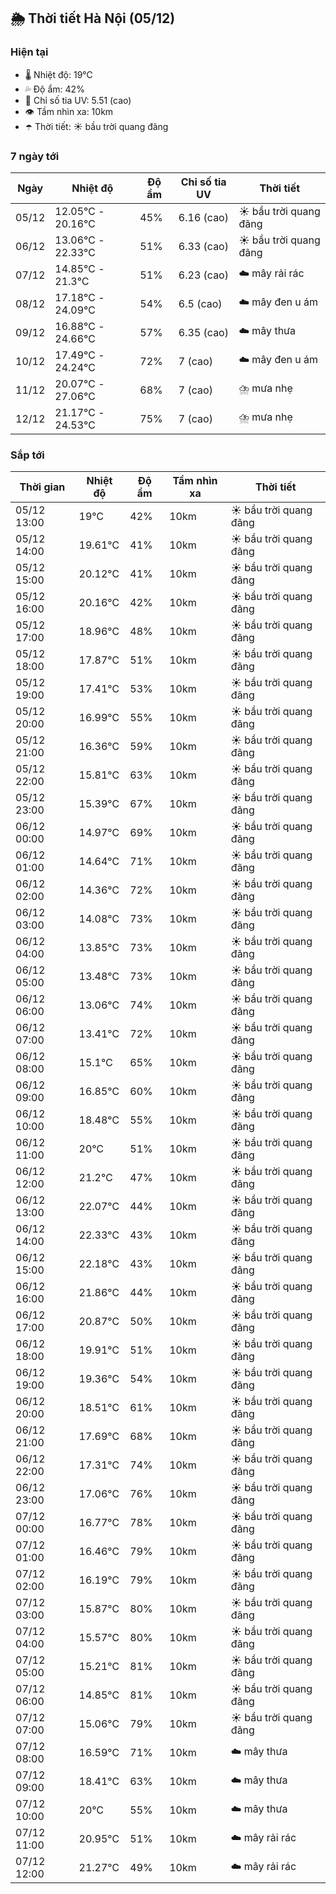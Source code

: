 ## 🌦️ Thời tiết Hà Nội (05/12)

### Hiện tại

- 🌡️ Nhiệt độ: 19℃
- 💦 Độ ẩm: 42%
- 🌟 Chỉ số tia UV: 5.51 (cao)
- 👁️ Tầm nhìn xa: 10km
- ☂️ Thời tiết: ☀️ bầu trời quang đãng

### 7 ngày tới

| Ngày | Nhiệt độ | Độ ẩm | Chỉ số tia UV | Thời tiết |
| --- | --- | --- | --- | --- |
| 05/12 | 12.05℃ - 20.16℃ | 45% | 6.16 (cao) | ☀️ bầu trời quang đãng |
| 06/12 | 13.06℃ - 22.33℃ | 51% | 6.33 (cao) | ☀️ bầu trời quang đãng |
| 07/12 | 14.85℃ - 21.3℃ | 51% | 6.23 (cao) | ☁️ mây rải rác |
| 08/12 | 17.18℃ - 24.09℃ | 54% | 6.5 (cao) | ☁️ mây đen u ám |
| 09/12 | 16.88℃ - 24.66℃ | 57% | 6.35 (cao) | ☁️ mây thưa |
| 10/12 | 17.49℃ - 24.24℃ | 72% | 7 (cao) | ☁️ mây đen u ám |
| 11/12 | 20.07℃ - 27.06℃ | 68% | 7 (cao) | ⛈️ mưa nhẹ |
| 12/12 | 21.17℃ - 24.53℃ | 75% | 7 (cao) | ⛈️ mưa nhẹ |

### Sắp tới

| Thời gian | Nhiệt độ | Độ ẩm | Tầm nhìn xa | Thời tiết |
| --- | --- | --- | --- | --- |
| 05/12 13:00 | 19℃ | 42% | 10km | ☀️ bầu trời quang đãng |
| 05/12 14:00 | 19.61℃ | 41% | 10km | ☀️ bầu trời quang đãng |
| 05/12 15:00 | 20.12℃ | 41% | 10km | ☀️ bầu trời quang đãng |
| 05/12 16:00 | 20.16℃ | 42% | 10km | ☀️ bầu trời quang đãng |
| 05/12 17:00 | 18.96℃ | 48% | 10km | ☀️ bầu trời quang đãng |
| 05/12 18:00 | 17.87℃ | 51% | 10km | ☀️ bầu trời quang đãng |
| 05/12 19:00 | 17.41℃ | 53% | 10km | ☀️ bầu trời quang đãng |
| 05/12 20:00 | 16.99℃ | 55% | 10km | ☀️ bầu trời quang đãng |
| 05/12 21:00 | 16.36℃ | 59% | 10km | ☀️ bầu trời quang đãng |
| 05/12 22:00 | 15.81℃ | 63% | 10km | ☀️ bầu trời quang đãng |
| 05/12 23:00 | 15.39℃ | 67% | 10km | ☀️ bầu trời quang đãng |
| 06/12 00:00 | 14.97℃ | 69% | 10km | ☀️ bầu trời quang đãng |
| 06/12 01:00 | 14.64℃ | 71% | 10km | ☀️ bầu trời quang đãng |
| 06/12 02:00 | 14.36℃ | 72% | 10km | ☀️ bầu trời quang đãng |
| 06/12 03:00 | 14.08℃ | 73% | 10km | ☀️ bầu trời quang đãng |
| 06/12 04:00 | 13.85℃ | 73% | 10km | ☀️ bầu trời quang đãng |
| 06/12 05:00 | 13.48℃ | 73% | 10km | ☀️ bầu trời quang đãng |
| 06/12 06:00 | 13.06℃ | 74% | 10km | ☀️ bầu trời quang đãng |
| 06/12 07:00 | 13.41℃ | 72% | 10km | ☀️ bầu trời quang đãng |
| 06/12 08:00 | 15.1℃ | 65% | 10km | ☀️ bầu trời quang đãng |
| 06/12 09:00 | 16.85℃ | 60% | 10km | ☀️ bầu trời quang đãng |
| 06/12 10:00 | 18.48℃ | 55% | 10km | ☀️ bầu trời quang đãng |
| 06/12 11:00 | 20℃ | 51% | 10km | ☀️ bầu trời quang đãng |
| 06/12 12:00 | 21.2℃ | 47% | 10km | ☀️ bầu trời quang đãng |
| 06/12 13:00 | 22.07℃ | 44% | 10km | ☀️ bầu trời quang đãng |
| 06/12 14:00 | 22.33℃ | 43% | 10km | ☀️ bầu trời quang đãng |
| 06/12 15:00 | 22.18℃ | 43% | 10km | ☀️ bầu trời quang đãng |
| 06/12 16:00 | 21.86℃ | 44% | 10km | ☀️ bầu trời quang đãng |
| 06/12 17:00 | 20.87℃ | 50% | 10km | ☀️ bầu trời quang đãng |
| 06/12 18:00 | 19.91℃ | 51% | 10km | ☀️ bầu trời quang đãng |
| 06/12 19:00 | 19.36℃ | 54% | 10km | ☀️ bầu trời quang đãng |
| 06/12 20:00 | 18.51℃ | 61% | 10km | ☀️ bầu trời quang đãng |
| 06/12 21:00 | 17.69℃ | 68% | 10km | ☀️ bầu trời quang đãng |
| 06/12 22:00 | 17.31℃ | 74% | 10km | ☀️ bầu trời quang đãng |
| 06/12 23:00 | 17.06℃ | 76% | 10km | ☀️ bầu trời quang đãng |
| 07/12 00:00 | 16.77℃ | 78% | 10km | ☀️ bầu trời quang đãng |
| 07/12 01:00 | 16.46℃ | 79% | 10km | ☀️ bầu trời quang đãng |
| 07/12 02:00 | 16.19℃ | 79% | 10km | ☀️ bầu trời quang đãng |
| 07/12 03:00 | 15.87℃ | 80% | 10km | ☀️ bầu trời quang đãng |
| 07/12 04:00 | 15.57℃ | 80% | 10km | ☀️ bầu trời quang đãng |
| 07/12 05:00 | 15.21℃ | 81% | 10km | ☀️ bầu trời quang đãng |
| 07/12 06:00 | 14.85℃ | 81% | 10km | ☀️ bầu trời quang đãng |
| 07/12 07:00 | 15.06℃ | 79% | 10km | ☀️ bầu trời quang đãng |
| 07/12 08:00 | 16.59℃ | 71% | 10km | ☁️ mây thưa |
| 07/12 09:00 | 18.41℃ | 63% | 10km | ☁️ mây thưa |
| 07/12 10:00 | 20℃ | 55% | 10km | ☁️ mây thưa |
| 07/12 11:00 | 20.95℃ | 51% | 10km | ☁️ mây rải rác |
| 07/12 12:00 | 21.27℃ | 49% | 10km | ☁️ mây rải rác |
